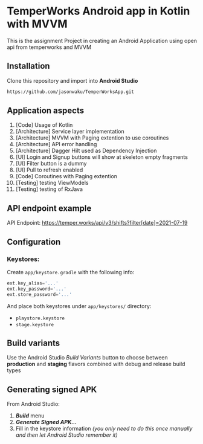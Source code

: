 # TemperWorks Android app in Kotlin with MVVM 

This is the assignment Project in creating an Android Application using open api from temperworks and MVVM

## Installation
Clone this repository and import into **Android Studio**
```bash
https://github.com/jasonwaku/TemperWorksApp.git
```
## Application aspects

1. [Code] Usage of Kotlin
2. [Architecture] Service layer implementation
3. [Architecture] MVVM with Paging extention to use coroutines
4. [Architecture] API error handling
5. [Architecture] Dagger Hilt used as Dependency Injection
6. [UI] Login and Signup buttons will show at skeleton empty fragments
7. [UI] Filter button is a dummy
8. [UI] Pull to refresh enabled
9. [Code] Coroutines with Paging extention
10. [Testing] testing ViewModels
11. [Testing] testing of RxJava

## API endpoint example 

API Endpoint: https://temper.works/api/v3/shifts?filter[date]=2021-07-19


## Configuration
### Keystores:
Create `app/keystore.gradle` with the following info:
```gradle
ext.key_alias='...'
ext.key_password='...'
ext.store_password='...'
```
And place both keystores under `app/keystores/` directory:
- `playstore.keystore`
- `stage.keystore`


## Build variants
Use the Android Studio *Build Variants* button to choose between **production** and **staging** flavors combined with debug and release build types


## Generating signed APK
From Android Studio:
1. ***Build*** menu
2. ***Generate Signed APK...***
3. Fill in the keystore information *(you only need to do this once manually and then let Android Studio remember it)*

